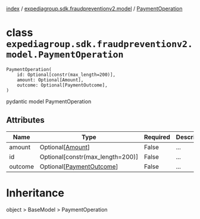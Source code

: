 [index](index.md) / [expediagroup.sdk.fraudpreventionv2.model](expediagroup.sdk.fraudpreventionv2.model.md) / [PaymentOperation](PaymentOperation.md)
# class `expediagroup.sdk.fraudpreventionv2.model.PaymentOperation`
```
PaymentOperation(
    id: Optional[constr(max_length=200)],
    amount: Optional[Amount],
    outcome: Optional[PaymentOutcome],
)
```

pydantic model PaymentOperation



## Attributes
    
    
        
    
        
    
        
    

|   Name  |                      Type                     | Required | Description |
|---------|-----------------------------------------------|----------|-------------|
|  amount |         Optional[[Amount](Amount.md)]         |  False   |     ...     |
|    id   |        Optional[constr(max_length=200)]       |  False   |     ...     |
| outcome | Optional[[PaymentOutcome](PaymentOutcome.md)] |  False   |     ...     |










# Inheritance
object > BaseModel > PaymentOperation